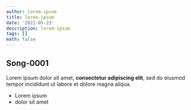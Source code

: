 ```yaml
---
author: lorem-ipsum
title: lorem-ipsum
date: '2021-05-23'
description: lorem-ipsum
tags: []
math: false
---
```

## Song-0001

Lorem ipsum dolor sit amet, **consectetur adipiscing elit**, sed do eiusmod tempor incididunt ut labore et dolore magna aliqua.

*   Lorem ipsum
*   dolor sit amet
